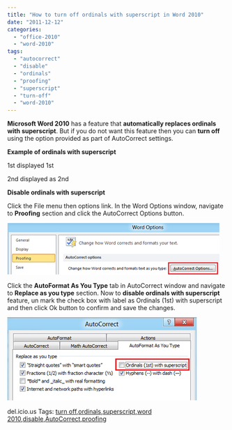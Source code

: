 ```yaml
---
title: "How to turn off ordinals with superscript in Word 2010"
date: "2011-12-12"
categories: 
  - "office-2010"
  - "word-2010"
tags: 
  - "autocorrect"
  - "disable"
  - "ordinals"
  - "proofing"
  - "superscript"
  - "turn-off"
  - "word-2010"
---
```


**Microsoft Word 2010** has a feature that **automatically replaces ordinals with superscript**. But if you do not want this feature then you can **turn off** using the option provided as part of AutoCorrect settings.

**Example of ordinals with superscript**

1st displayed 1st

2nd displayed as 2nd

**Disable ordinals with superscript**

Click the File menu then options link. In the Word Options window, navigate to **Proofing** section and click the AutoCorrect Options button.

[![Word Options Word 2010](images/image_thumb109.png "Word Options Word 2010")](http://blogmines.com/blog/wp-content/uploads/2011/12/image109.png)

Click the **AutoFormat As You Type** tab in AutoCorrect window and navigate to **Replace as you type** section. Now to **disable ordinals with superscript** feature, un mark the check box with label as Ordinals (1st) with superscript and then click Ok button to confirm and save the changes.

[![Ordinals with superscript](images/image_thumb110.png "Ordinals with superscript")](http://blogmines.com/blog/wp-content/uploads/2011/12/image110.png)

del.icio.us Tags: [turn off](http://del.icio.us/popular/turn+off),[ordinals](http://del.icio.us/popular/ordinals),[superscript](http://del.icio.us/popular/superscript),[word 2010](http://del.icio.us/popular/word+2010),[disable](http://del.icio.us/popular/disable),[AutoCorrect](http://del.icio.us/popular/AutoCorrect),[proofing](http://del.icio.us/popular/proofing)
